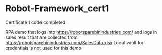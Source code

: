 # Robot-Framework_cert1
Certificate 1 code completed

RPA demo that logs into https://robotsparebinindustries.com/ and logs in sales result that are collected from https://robotsparebinindustries.com/SalesData.xlsx
Local vault for credentials is not used for this demo
